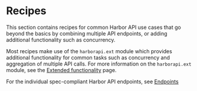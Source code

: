 # Recipes

This section contains recipes for common Harbor API use cases that go beyond the basics by combining multiple API endpoints, or adding additional functionality such as concurrency.

Most recipes make use of the `harborapi.ext` module which provides additional functionality for common tasks such as concurrency and aggregation of multiple API calls. For more information on the `harborapi.ext` module, see the [Extended functionality](../usage/ext) page.

For the individual spec-compliant Harbor API endpoints, see [Endpoints](/endpoints)
